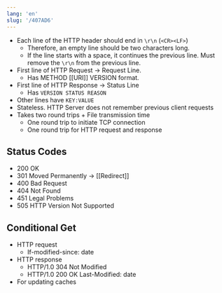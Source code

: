 ```yaml
---
lang: 'en'
slug: '/407AD6'
---
```


- Each line of the HTTP header should end in `\r\n` (`<CR><LF>`)
  - Therefore, an empty line should be two characters long.
  - If the line starts with a space, it continues the previous line. Must remove the `\r\n` from the previous line.
- First line of HTTP Request → Request Line.
  - Has METHOD [[URI]] VERSION format.
- First line of HTTP Response → Status Line
  - Has `VERSION STATUS REASON`
- Other lines have `KEY:VALUE`
- Stateless. HTTP Server does not remember previous client requests
- Takes two round trips + File transmission time
  - One round trip to initiate TCP connection
  - One round trip for HTTP request and response

## Status Codes

- 200 OK
- 301 Moved Permanently → [[Redirect]]
- 400 Bad Request
- 404 Not Found
- 451 Legal Problems
- 505 HTTP Version Not Supported

## Conditional Get

- HTTP request
  - If-modified-since: date
- HTTP response
  - HTTP/1.0 304 Not Modified
  - HTTP/1.0 200 OK Last-Modified: date
- For updating caches
